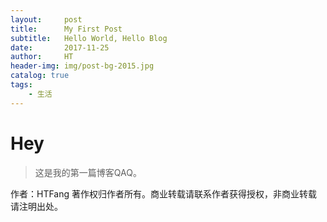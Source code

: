 ```yaml
---
layout:     post                    
title:      My First Post             
subtitle:   Hello World, Hello Blog 
date:       2017-11-25             
author:     HT                     
header-img: img/post-bg-2015.jpg    
catalog: true                       
tags:                               
    - 生活
---
```


# Hey
>这是我的第一篇博客QAQ。

作者：HTFang
著作权归作者所有。商业转载请联系作者获得授权，非商业转载请注明出处。
